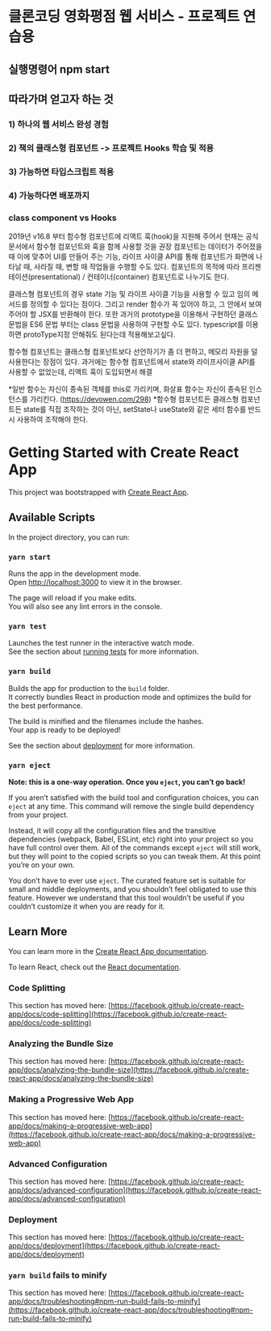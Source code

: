 # 클론코딩 영화평점 웹 서비스 - 프로젝트 연습용

## 실행명령어 npm start

## 따라가며 얻고자 하는 것
### 1) 하나의 웹 서비스 완성 경험
### 2) 책의 클래스형 컴포넌트 -> 프로젝트 Hooks 학습 및 적용
### 3) 가능하면 타입스크립트 적용
### 4) 가능하다면 배포까지
 

### class component vs Hooks
2019년 v16.8 부터 함수형 컴포넌트에 리액트 훅(hook)을 지원해 주어서 현재는 공식 문서에서 함수형 컴포넌트와 훅을 함께 사용할 것을 권장
컴포넌트는 데이터가 주어졌을 때 이에 맞추어 UI를 만들어 주는 기능, 라이프 사이클 API를 통해 컴포넌트가 화면에 나타날 때, 사라질 때, 변할 때 작업들을 수행할 수도 있다. 
컴포넌트의 목적에 따라 프리젠테이션(presentational) / 컨테이너(container) 컴포넌트로 나누기도 한다.

클래스형 컴포넌트의 경우 state 기능 및 라이프 사이클 기능을 사용할 수 있고 임의 메서드를 정의할 수 있다는 점이다. 
그리고 render 함수가 꼭 있어야 하고, 그 안에서 보여 주어야 할 JSX를 반환해야 한다. 
또한 과거의 prototype을 이용해서 구현하던 클래스 문법을 ES6 문법 부터는 class 문법을 사용하여 구현할 수도 있다. 
typescript를 이용하면 protoType지정 안해줘도 된다는데 적용해보고싶다.

함수형 컴포넌트는 클래스형 컴포넌트보다 선언하기가 좀 더 편하고, 메모리 자원을 덜 사용한다는 장점이 있다.
과거에는 함수형 컴포넌트에서 state와 라이프사이클 API를 사용할 수 없었는데, 리액트 훅이 도입되면서 해결

*일반 함수는 자신이 종속된 객체를 this로 가리키며, 화살표 함수는 자신이 종속된 인스턴스를 가리킨다. (https://devowen.com/298)
*함수형 컴포넌트든 클래스형 컴포넌트든 state를 직접 조작하는 것이 아닌, setState나 useState와 같은 세터 함수를 반드시 사용하여 조작해야 한다.


# Getting Started with Create React App

This project was bootstrapped with [Create React App](https://github.com/facebook/create-react-app).

## Available Scripts

In the project directory, you can run:

### `yarn start`

Runs the app in the development mode.\
Open [http://localhost:3000](http://localhost:3000) to view it in the browser.

The page will reload if you make edits.\
You will also see any lint errors in the console.

### `yarn test`

Launches the test runner in the interactive watch mode.\
See the section about [running tests](https://facebook.github.io/create-react-app/docs/running-tests) for more information.

### `yarn build`

Builds the app for production to the `build` folder.\
It correctly bundles React in production mode and optimizes the build for the best performance.

The build is minified and the filenames include the hashes.\
Your app is ready to be deployed!

See the section about [deployment](https://facebook.github.io/create-react-app/docs/deployment) for more information.

### `yarn eject`

**Note: this is a one-way operation. Once you `eject`, you can’t go back!**

If you aren’t satisfied with the build tool and configuration choices, you can `eject` at any time. This command will remove the single build dependency from your project.

Instead, it will copy all the configuration files and the transitive dependencies (webpack, Babel, ESLint, etc) right into your project so you have full control over them. All of the commands except `eject` will still work, but they will point to the copied scripts so you can tweak them. At this point you’re on your own.

You don’t have to ever use `eject`. The curated feature set is suitable for small and middle deployments, and you shouldn’t feel obligated to use this feature. However we understand that this tool wouldn’t be useful if you couldn’t customize it when you are ready for it.

## Learn More

You can learn more in the [Create React App documentation](https://facebook.github.io/create-react-app/docs/getting-started).

To learn React, check out the [React documentation](https://reactjs.org/).

### Code Splitting

This section has moved here: [https://facebook.github.io/create-react-app/docs/code-splitting](https://facebook.github.io/create-react-app/docs/code-splitting)

### Analyzing the Bundle Size

This section has moved here: [https://facebook.github.io/create-react-app/docs/analyzing-the-bundle-size](https://facebook.github.io/create-react-app/docs/analyzing-the-bundle-size)

### Making a Progressive Web App

This section has moved here: [https://facebook.github.io/create-react-app/docs/making-a-progressive-web-app](https://facebook.github.io/create-react-app/docs/making-a-progressive-web-app)

### Advanced Configuration

This section has moved here: [https://facebook.github.io/create-react-app/docs/advanced-configuration](https://facebook.github.io/create-react-app/docs/advanced-configuration)

### Deployment

This section has moved here: [https://facebook.github.io/create-react-app/docs/deployment](https://facebook.github.io/create-react-app/docs/deployment)

### `yarn build` fails to minify

This section has moved here: [https://facebook.github.io/create-react-app/docs/troubleshooting#npm-run-build-fails-to-minify](https://facebook.github.io/create-react-app/docs/troubleshooting#npm-run-build-fails-to-minify)
